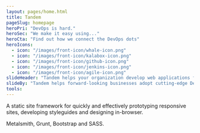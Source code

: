 ```yaml
---
layout: pages/home.html
title: Tandem
pageSlug: homepage
heroPri: "DevOps is hard."
heroSec: "We make it easy using..."
heroCta: "Find out how we connect the DevOps dots"
heroIcons:
  - icon: "/images/front-icon/whale-icon.png"
  - icon: "/images/front-icon/kalabox-icon.png"
  - icon: "/images/front-icon/github-icon.png"
  - icon: "/images/front-icon/jenkins-icon.png"
  - icon: "/images/front-icon/agile-icon.png"
slideHeader: "Tandem helps your organization develop web applications faster, better, and more profitably."
slideBy: "Tandem helps forward-looking businesses adopt cutting-edge DevOps tools like Docker, continuous integration, and automated testing. Using hard-won experience working with teams across a variety of industries, we know how to bring your projects alive with truly Agile workflows. Our iterative process starts with a short phone call..."
tools:
---
```

A static site framework for quickly and effectively prototyping responsive sites, developing styleguides and designing in-browser.


Metalsmith, Grunt, Bootstrap and SASS.
